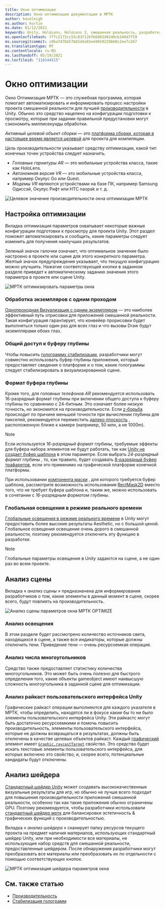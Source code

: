 ```yaml
---
title: Окно оптимизации
description: Окно оптимизации документации в МРТК
author: keveleigh
ms.author: kurtie
ms.date: 01/12/2021
keywords: Unity, HoloLens, HoloLens 2, смешанная реальность, разработка, MRTK
ms.openlocfilehash: 7ffc2173cc55c83f126f66002d9240cb349d7f59
ms.sourcegitcommit: c0ba7d7bb57bb5dda65ee9019229b68c2ee7c267
ms.translationtype: MT
ms.contentlocale: ru-RU
ms.lasthandoff: 05/19/2021
ms.locfileid: "110144315"
---
```

# <a name="optimize-window"></a>Окно оптимизации

Окно Оптимизация МРТК — это служебная программа, которая помогает автоматизировать и информировать процесс настройки проекта смешанной реальности для лучшей [производительности](../../performance/perf-getting-started.md) в Unity. Обычно это средство нацелено на конфигурации подготовки к просмотру, которые при задании правильной предустановки могут сэкономить миллисекунды обработки.

*Активный целевой объект сборки* — это [платформа сборки, которая в настоящее время является целевой](https://docs.unity3d.com/Manual/BuildSettings.html) для проекта для компиляции.

*Цель производительности* указывает средству оптимизации, какой тип конечных точек устройства следует назначить.

- *Головные гарнитуры AR* — это мобильные устройства класса, такие как HoloLens.
- *Автономная версия VR* — это мобильные устройства класса, например Окулус Go или Quest.
- *Модемы VR* являются устройствами на базе ПК, например Samsung Одиссэй, Окулус Рифт или HTC naopak и т. д.

![Целевое значение производительности окна оптимизации МРТК](../images/performance/OptimizeWindowPerformanceTarget.jpg)

## <a name="setting-optimizations"></a>Настройка оптимизации

Вкладка оптимизация параметров охватывает некоторые важные конфигурации подготовки к просмотру для проекта Unity. Этот раздел поможет автоматизировать и сообщить, какие параметры следует изменить для получения наилучших результатов.

Зеленый значок галочки означает, что оптимальное значение было настроено в проекте или сцене для этого конкретного параметра. Желтый значок предупреждения указывает, что текущую конфигурацию можно улучшить. Нажатие соответствующей кнопки в заданном разделе приведет к автоматическому заданию значения этого параметра в проекте или сцене Unity.

![МРТК оптимизировать параметры окна](../images/performance/OptimizeWindow_Settings.png)

### <a name="single-pass-instanced-rendering"></a>Обработка экземпляров с одним проходом

[Однопроходная Визуализация с одним экземпляром](https://docs.unity3d.com/Manual/SinglePassInstancing.html) — это наиболее эффективный путь отрисовки для приложений смешанной реальности. Такая конфигурация гарантирует, что конвейер прорисовки будет выполняться только один раз для всех глаз и что вызовы Draw будут экземплярами обоих глаз.

### <a name="depth-buffer-sharing"></a>Общий доступ к буферу глубины

Чтобы повысить [голограмму стабилизации](../../performance/hologram-Stabilization.md), разработчики могут совместно использовать буфер глубины приложения, который предоставляет сведения о платформе и о том, какие голограммы следует стабилизировать в визуализированной сцене.

### <a name="depth-buffer-format"></a>Формат буфера глубины

Кроме того, для *головных телефонов AR* рекомендуется использовать 16-разрядный формат глубины при включении общего доступа к буферу глубины по сравнению с 24-битным. Это означает более низкую точность, но экономится на производительности. Если [z-борьба](https://en.wikipedia.org/wiki/Z-fighting) происходит по причине меньшей точности при вычислении глубины для пикселей, рекомендуется переместить [далеко плоскость](https://docs.unity3d.com/Manual/class-Camera.html) , расположенную ближе к камере (например, 50 млн, а не 1000m).

> [!NOTE]
> Если используется *16-разрядный формат глубины*, требуемые эффекты для буфера набора элементов не будут работать, так как [Unity не создает буфер шаблона](https://docs.unity3d.com/ScriptReference/RenderTexture-depth.html) в этом параметре. Если выбрать *24-разрядный формат глубины* , то, как правило, будет создавать [8-разрядный буфер трафаретов](https://docs.unity3d.com/Manual/SL-Stencil.html), если это применимо на графической платформе конечной платформы.
>
> При использовании [компонента маски](https://docs.unity3d.com/Manual/script-Mask.html) , для которого требуется буфер шаблона, рассмотрите возможность использования [RectMask2D](https://docs.unity3d.com/Manual/script-RectMask2D.html) вместо того, что не требует буфера шаблона и, таким же, можно использовать в сочетании с *16-разрядным форматом глубины*.

### <a name="real-time-global-illumination"></a>Глобальная освещения в режиме реального времени

[Глобальные освещения в режиме реального времени](https://docs.unity3d.com/Manual/GIIntro.html) в Unity могут предоставить более высокие результаты Aesthetic, но с большой ценой. Глобальное освещения освещение очень дорого в смешанной реальности, поэтому рекомендуется отключить эту функцию в разработке.

> [!NOTE]
> Глобальные параметры освещения в Unity задаются на сцене, а не один раз во всем проекте.

## <a name="scene-analysis"></a>Анализ сцены

Вкладка « *анализ сцены* » предназначена для информирования разработчиков о том, какие элементы в данный момент в сцене, скорее всего, будут повлиять на производительность.

![Анализ сцены параметров окна МРТК OPTIMIZE](../images/performance/OptimizeWindow_SceneAnalysis.png)

### <a name="lighting-analysis"></a>Анализ освещения

В этом разделе будет рассмотрено количество источников света, находящихся в сцене, а также все индикаторы, которые должны отключить тени. Приведение тени — очень ресурсоемкая операция.

### <a name="polygon-count-analysis"></a>Анализ числа многоугольников

Средство также предоставляет статистику количества многоугольников. Это может быть очень полезно для быстрого определения того, какие объекты gameobject имеют наивысшую сложность многоугольника в заданной сцене для оптимизации.

### <a name="unity-ui-raycast-analysis"></a>Анализ райкаст пользовательского интерфейса Unity

Графические райкаст операции выполняются для каждого указателя в МРТК, чтобы определить, находятся ли в фокусе какие бы то ни было элементы пользовательского интерфейса Unity. Эти райкастс могут быть достаточно ресурсоемкими и помочь повысить производительность, элементы пользовательского интерфейса, которые не должны возвращаться в результатах, должны быть отключены в качестве целевых объектов райкаст. Каждый [графический](https://docs.unity3d.com/2018.4/Documentation/ScriptReference/UI.Graphic.html) элемент имеет [`Graphic.raycastTarget`](https://docs.unity3d.com/2018.4/Documentation/ScriptReference/UI.Graphic-raycastTarget.html) свойство. Это средство будет искать текстовые элементы пользовательского интерфейса, для которых включено это свойство, и, скорее всего, потенциальные кандидаты будут отключены.

## <a name="shader-analysis"></a>Анализ шейдера

[Стандартный шейдер Unity](https://docs.unity3d.com/Manual/shader-StandardShader.html) может создавать высококачественные визуальные результаты для игр, но обычно не лучше всего подходит для повышения производительности приложений смешанной реальности, особенно так как такие приложения обычно ограничены GPU. Поэтому рекомендуется, чтобы разработчики использовали [стандартный шейдер мртк](../rendering/mrtk-standard-shader.md) для балансировки эстетичность & графических функций с производительностью.

Вкладка « *анализ шейдера* » сканирует папку ресурсов текущего проекта на предмет наличия материалов, использующих стандартный шейдер Unity, или при необходимости все материалы, не использующие набор средств для смешанной реальности, предоставленные шейдером. После обнаружения разработчики могут преобразовать все материалы или преобразовать их по отдельности с помощью соответствующих кнопок.

![МРТК оптимизация шейдера параметров окна](../images/performance/OptimizeWindow_ShaderAnalysis.png)

## <a name="see-also"></a>См. также статью

- [Производительность](../../performance/perf-getting-started.md)
- [Стабилизация голограмм](../../performance/hologram-stabilization.md)
